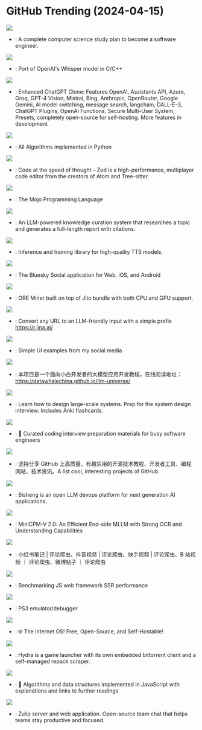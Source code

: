 # GitHub Trending (2024-04-15)

![](https://img.shields.io/badge/none-New%20269-green?style=flat-square&logo=appveyor)
- [](https://github.comundefined): A complete computer science study plan to become a software engineer.

![](https://img.shields.io/badge/C-New%20170-green?style=flat-square&logo=appveyor)
- [](https://github.comundefined): Port of OpenAI's Whisper model in C/C++

![](https://img.shields.io/badge/TypeScript-New%2074-green?style=flat-square&logo=appveyor)
- [](https://github.comundefined): Enhanced ChatGPT Clone: Features OpenAI, Assistants API, Azure, Groq, GPT-4 Vision, Mistral, Bing, Anthropic, OpenRouter, Google Gemini, AI model switching, message search, langchain, DALL-E-3, ChatGPT Plugins, OpenAI Functions, Secure Multi-User System, Presets, completely open-source for self-hosting. More features in development

![](https://img.shields.io/badge/Python-New%2049-green?style=flat-square&logo=appveyor)
- [](https://github.comundefined): All Algorithms implemented in Python

![](https://img.shields.io/badge/Rust-New%20286-green?style=flat-square&logo=appveyor)
- [](https://github.comundefined): Code at the speed of thought – Zed is a high-performance, multiplayer code editor from the creators of Atom and Tree-sitter.

![](https://img.shields.io/badge/Mojo-New%20196-green?style=flat-square&logo=appveyor)
- [](https://github.comundefined): The Mojo Programming Language

![](https://img.shields.io/badge/HTML-New%20979-green?style=flat-square&logo=appveyor)
- [](https://github.comundefined): An LLM-powered knowledge curation system that researches a topic and generates a full-length report with citations.

![](https://img.shields.io/badge/Python-New%20341-green?style=flat-square&logo=appveyor)
- [](https://github.comundefined): Inference and training library for high-quality TTS models.

![](https://img.shields.io/badge/TypeScript-New%2036-green?style=flat-square&logo=appveyor)
- [](https://github.comundefined): The Bluesky Social application for Web, iOS, and Android

![](https://img.shields.io/badge/Rust-New%2069-green?style=flat-square&logo=appveyor)
- [](https://github.comundefined): ORE Miner built on top of Jito bundle with both CPU and GPU support.

![](https://img.shields.io/badge/TypeScript-New%20409-green?style=flat-square&logo=appveyor)
- [](https://github.comundefined): Convert any URL to an LLM-friendly input with a simple prefix https://r.jina.ai/

![](https://img.shields.io/badge/HTML-New%20123-green?style=flat-square&logo=appveyor)
- [](https://github.comundefined): Simple UI examples from my social media

![](https://img.shields.io/badge/Jupyter%20Notebook-New%20276-green?style=flat-square&logo=appveyor)
- [](https://github.comundefined): 本项目是一个面向小白开发者的大模型应用开发教程，在线阅读地址：https://datawhalechina.github.io/llm-universe/

![](https://img.shields.io/badge/Python-New%20541-green?style=flat-square&logo=appveyor)
- [](https://github.comundefined): Learn how to design large-scale systems. Prep for the system design interview. Includes Anki flashcards.

![](https://img.shields.io/badge/TypeScript-New%2054-green?style=flat-square&logo=appveyor)
- [](https://github.comundefined): 💯 Curated coding interview preparation materials for busy software engineers

![](https://img.shields.io/badge/none-New%20352-green?style=flat-square&logo=appveyor)
- [](https://github.comundefined): 坚持分享 GitHub 上高质量、有趣实用的开源技术教程、开发者工具、编程网站、技术资讯。A list cool, interesting projects of GitHub.

![](https://img.shields.io/badge/Python-New%2081-green?style=flat-square&logo=appveyor)
- [](https://github.comundefined): Bisheng is an open LLM devops platform for next generation AI applications.

![](https://img.shields.io/badge/Python-New%20153-green?style=flat-square&logo=appveyor)
- [](https://github.comundefined): MiniCPM-V 2.0: An Efficient End-side MLLM with Strong OCR and Understanding Capabilities

![](https://img.shields.io/badge/Python-New%20171-green?style=flat-square&logo=appveyor)
- [](https://github.comundefined): 小红书笔记 | 评论爬虫、抖音视频 | 评论爬虫、快手视频 | 评论爬虫、B 站视频 ｜ 评论爬虫、微博帖子 ｜ 评论爬虫

![](https://img.shields.io/badge/TypeScript-New%2084-green?style=flat-square&logo=appveyor)
- [](https://github.comundefined): Benchmarking JS web framework SSR performance

![](https://img.shields.io/badge/C%2B%2B-New%2020-green?style=flat-square&logo=appveyor)
- [](https://github.comundefined): PS3 emulator/debugger

![](https://img.shields.io/badge/JavaScript-New%20142-green?style=flat-square&logo=appveyor)
- [](https://github.comundefined): 🌐 The Internet OS! Free, Open-Source, and Self-Hostable!

![](https://img.shields.io/badge/TypeScript-New%2018-green?style=flat-square&logo=appveyor)
- [](https://github.comundefined): Hydra is a game launcher with its own embedded bittorrent client and a self-managed repack scraper.

![](https://img.shields.io/badge/JavaScript-New%20283-green?style=flat-square&logo=appveyor)
- [](https://github.comundefined): 📝 Algorithms and data structures implemented in JavaScript with explanations and links to further readings

![](https://img.shields.io/badge/Python-New%2097-green?style=flat-square&logo=appveyor)
- [](https://github.comundefined): Zulip server and web application. Open-source team chat that helps teams stay productive and focused.

